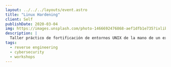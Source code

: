 ```yaml
---
layout: ../../../layouts/event.astro
title: "Linux Hardening"
client: Self
publishDate: 2020-03-04
img: https://images.unsplash.com/photo-1466692476868-aef1dfb1e735?ixlib=rb-1.2.1&ixid=MnwxMjA3fDB8MHxwaG90by1wYWdlfHx8fGVufDB8fHx8&auto=format&fit=crop&w=2340&q=80
description: |
  Taller práctico de fortificación de entornos UNIX de la mano de un experto de Telefónica Tech
tags:
  - reverse engineering
  - cybersecurity
  - workshops
---
```



